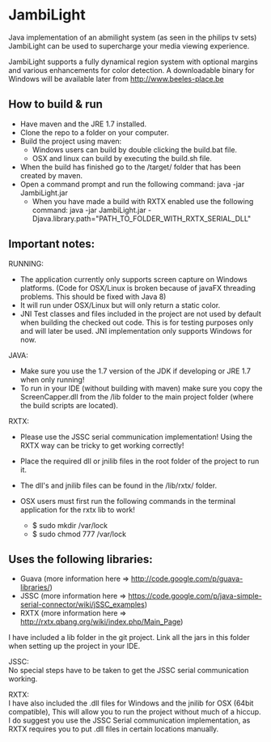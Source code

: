 JambiLight
==========

Java implementation of an abmilight system (as seen in the philips tv sets)
JambiLight can be used to supercharge your media viewing experience.

JambiLight supports a fully dynamical region system with optional margins and various enhancements for color detection.
A downloadable binary for Windows will be available later from http://www.beeles-place.be

How to build & run
---------------------------------
- Have maven and the JRE 1.7 installed.
- Clone the repo to a folder on your computer.
- Build the project using maven:
  * Windows users can build by double clicking the build.bat file.
  * OSX and linux can build by executing the build.sh file.
- When the build has finished go to the /target/ folder that has been created by maven.
- Open a command prompt and run the following command: java -jar JambiLight.jar
  * When you have made a build with RXTX enabled use the following command: java -jar JambiLight.jar -Djava.library.path="PATH_TO_FOLDER_WITH_RXTX_SERIAL_DLL"

  
Important notes:
---------------------------------RUNNING:
- The application currently only supports screen capture on Windows platforms. (Code for OSX/Linux is broken because of javaFX threading problems. This should be fixed with Java 8)
- It will run under OSX/Linux but will only return a static color.
- JNI Test classes and files included in the project are not used by default when building the checked out code. This is for testing purposes only and will later be used. JNI implementation only supports Windows for now.

JAVA:
- Make sure you use the 1.7 version of the JDK if developing or JRE 1.7 when only running!
- To run in your IDE (without building with maven) make sure you copy the ScreenCapper.dll from the /lib folder to the main project folder (where the build scripts are located). 

RXTX:
- Please use the JSSC serial communication implementation! Using the RXTX way can be tricky to get working correctly!
- Place the required dll or jnilib files in the root folder of the project to run it.
- The dll's and jnilib files can be found in the /lib/rxtx/ folder.

- OSX users must first run the following commands in the terminal application for the rxtx lib to work!
  * $ sudo mkdir /var/lock
  * $ sudo chmod 777 /var/lock

  
Uses the following libraries:
---------------------------------
- Guava (more information here => http://code.google.com/p/guava-libraries/)
- JSSC (more information here => https://code.google.com/p/java-simple-serial-connector/wiki/jSSC_examples)
- RXTX (more information here => http://rxtx.qbang.org/wiki/index.php/Main_Page)

I have included a lib folder in the git project. Link all the jars in this folder when setting up the project in your IDE.

JSSC:  
No special steps have to be taken to get the JSSC serial communication working.

RXTX:  
I have also included the .dll files for Windows and the jnilib for OSX (64bit compatible), This will allow you to run the project without much of a hiccup.  
I do suggest you use the JSSC Serial communication implementation, as RXTX requires you to put .dll files in certain locations manually.